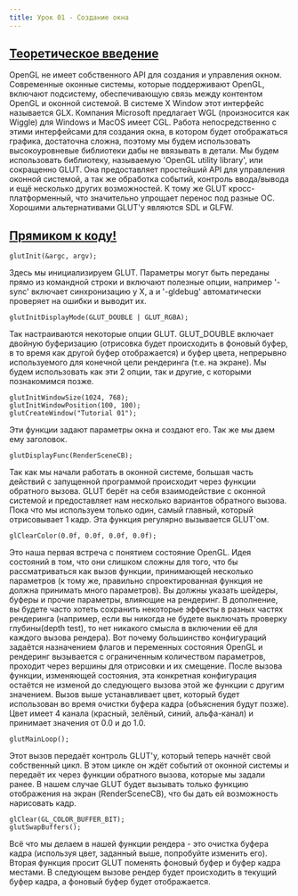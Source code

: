 ```yaml
---
title: Урок 01 - Создание окна
---
```

<a href="http://ogldev.atspace.co.uk/www/tutorial01/tutorial01.html"><h2>Теоретическое введение</h2></a>
<p>OpenGL не имеет собственного API для создания и управления окном. Современные оконные системы, которые поддерживают OpenGL, включают подсистему, обеспечивающую связь между контентом OpenGL и оконной системой. В системе X Window этот интерфейс называется GLX. Компания Microsoft предлагает WGL (произносится как Wiggle) для Windows и MacOS имеет CGL. Работа непосредственно с этими интерфейсами для создания окна, в котором будет отображаться графика, достаточна сложна, поэтому мы будем использовать высокоуровневые библиотеки дабы не ввязывать в детали. Мы будем использовать библиотеку, называемую 'OpenGL utility library', или сокращенно GLUT. Она предоставляет простейший API для управления оконной системой, а так же обработка событий, контроль ввода/вывода и ещё несколько других возможностей. К тому же GLUT кросс-платформенный, что значительно упрощает перенос под разные ОС. Хорошими альтернативами GLUT'y являются SDL и GLFW.</p>

<a href="https://github.com/triplepointfive/ogldev/tree/master/tutorial01"><h2>Прямиком к коду!</h2></a>

<pre><code>glutInit(&amp;argc, argv);</code></pre>

<p>Здесь мы инициализируем GLUT. Параметры могут быть переданы прямо из командной строки и включают полезные опции, например '-sync' включает синхронизацию у X, а  и '-gldebug' автоматически проверяет на ошибки и выводит их.</p>

<pre><code>glutInitDisplayMode(GLUT_DOUBLE | GLUT_RGBA);</code></pre>

<p>Так настраиваются некоторые опции GLUT. GLUT_DOUBLE включает двойную буферизацию (отрисовка будет происходить в фоновый буфер, в то время как другой буфер отображается) и буфер цвета, непрерывно используемого для конечной цели рендеринга (т.е. на экране). Мы будем использовать как эти 2 опции, так и другие, с которыми познакомимся позже.</p>

<pre><code>glutInitWindowSize(1024, 768);
glutInitWindowPosition(100, 100);
glutCreateWindow("Tutorial 01");</code></pre>

<p>Эти функции задают параметры окна и создают его. Так же мы даем ему заголовок.</p>

<pre><code>glutDisplayFunc(RenderSceneCB);</code></pre>

<p>Так как мы начали работать в оконной системе, большая часть действий с запущенной программой происходит через функции обратного вызова. GLUT берёт на себя взаимодействие с оконной системой и предоставляет нам несколько вариантов обратного вызова. Пока что мы используем только один, самый главный, который отрисовывает 1 кадр. Эта функция регулярно вызывается GLUT'ом.</p>

<pre><code>glClearColor(0.0f, 0.0f, 0.0f, 0.0f);</code></pre>

<p>Это наша первая встреча с понятием состояние OpenGL. Идея состояний в том, что они слишком сложны для того, что бы рассматриваться как вызов функции, принимающей несколько параметров (к тому же, правильно спроектированная функция не должна принимать много параметров). Вы должны указать шейдеры, буферы и прочие параметры, влияющие на рендеринг. В дополнение, вы будете часто хотеть сохранить некоторые эффекты в разных частях рендеринга (например, если вы никогда не будете выключать проверку глубины(depth test), то нет никакого смысла в включении её для каждого вызова рендера). Вот почему большинство конфигураций задаётся назначением флагов и переменных состояния OpenGL и рендеринг вызывается с ограниченным количеством параметров, проходит через вершины для отрисовки и их смещение. После вызова функции, изменяющей состояния, эта конкретная конфигурация остаётся не изменой до следующего вызова этой же функции с другим значением. Вызов выше устанавливает цвет, который будет использован во время очистки
буфера кадра (объяснения будут позже). Цвет имеет 4 канала (красный, зелёный, синий, альфа-канал) и принимает значения от 0.0 и до 1.0.</p>

<pre><code>glutMainLoop();</code></pre>

<p>Этот вызов передаёт контроль GLUT'у, который теперь начнёт свой собственный цикл. В этом цикле он ждёт событий от оконной системы и передаёт их через функции обратного вызова, которые мы задали ранее. В нашем случае GLUT будет вызывать только функцию отображения на экран (RenderSceneCB), что бы дать ей возможность нарисовать кадр.</p>

<pre><code>glClear(GL_COLOR_BUFFER_BIT);
glutSwapBuffers();<br></code></pre>

<p>Всё что мы делаем в нашей функции рендера - это очистка буфера кадра (используя цвет, заданный выше, попробуйте изменить его). Вторая функция просит GLUT поменять фоновый буфер и буфер кадра местами. В следующем вызове рендер будет происходить в текущий буфер кадра, а фоновый буфер будет отображается.</p>
